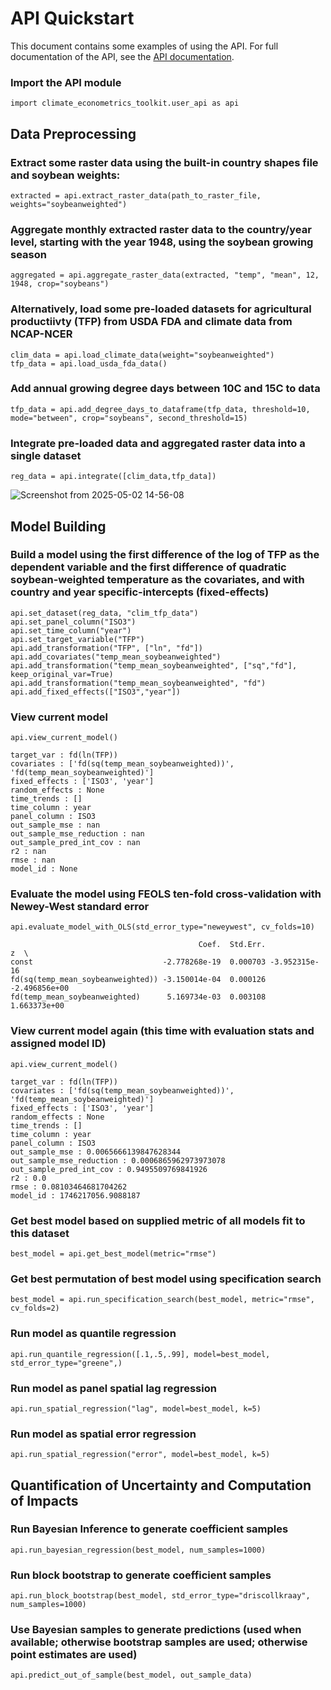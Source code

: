 # API Quickstart

This document contains some examples of using the API. For full documentation of the API, see the [API documentation](api_documentation.pdf).

### Import the API module

```
import climate_econometrics_toolkit.user_api as api
```

## Data Preprocessing

### Extract some raster data using the built-in country shapes file and soybean weights:
```
extracted = api.extract_raster_data(path_to_raster_file, weights="soybeanweighted")
```
### Aggregate monthly extracted raster data to the country/year level, starting with the year 1948, using the soybean growing season
```
aggregated = api.aggregate_raster_data(extracted, "temp", "mean", 12, 1948, crop="soybeans")
```

### Alternatively, load some pre-loaded datasets for agricultural productiivty (TFP) from USDA FDA and climate data from NCAP-NCER
```
clim_data = api.load_climate_data(weight="soybeanweighted")
tfp_data = api.load_usda_fda_data()
```
### Add annual growing degree days between 10C and 15C to data 
```
tfp_data = api.add_degree_days_to_dataframe(tfp_data, threshold=10, mode="between", crop="soybeans", second_threshold=15)
```
### Integrate pre-loaded data and aggregated raster data into a single dataset
```
reg_data = api.integrate([clim_data,tfp_data])
```
![Screenshot from 2025-05-02 14-56-08](https://github.com/user-attachments/assets/ae8887b5-6c40-475c-9dca-95d96c33ea4b)


## Model Building

### Build a model using the first difference of the log of TFP as the dependent variable and the first difference of quadratic soybean-weighted temperature as the covariates, and with country and year specific-intercepts (fixed-effects)
```
api.set_dataset(reg_data, "clim_tfp_data")
api.set_panel_column("ISO3")
api.set_time_column("year")
api.set_target_variable("TFP")
api.add_transformation("TFP", ["ln", "fd"])
api.add_covariates("temp_mean_soybeanweighted")
api.add_transformation("temp_mean_soybeanweighted", ["sq","fd"], keep_original_var=True)
api.add_transformation("temp_mean_soybeanweighted", "fd")
api.add_fixed_effects(["ISO3","year"])
```

### View current model
```
api.view_current_model()
```
```
target_var : fd(ln(TFP))
covariates : ['fd(sq(temp_mean_soybeanweighted))', 'fd(temp_mean_soybeanweighted)']
fixed_effects : ['ISO3', 'year']
random_effects : None
time_trends : []
time_column : year
panel_column : ISO3
out_sample_mse : nan
out_sample_mse_reduction : nan
out_sample_pred_int_cov : nan
r2 : nan
rmse : nan
model_id : None
```

### Evaluate the model using FEOLS ten-fold cross-validation with Newey-West standard error
```
api.evaluate_model_with_OLS(std_error_type="neweywest", cv_folds=10)
```
```
                                          Coef.  Std.Err.             z  \
const                             -2.778268e-19  0.000703 -3.952315e-16   
fd(sq(temp_mean_soybeanweighted)) -3.150014e-04  0.000126 -2.496856e+00   
fd(temp_mean_soybeanweighted)      5.169734e-03  0.003108  1.663373e+00   
```

### View current model again (this time with evaluation stats and assigned model ID)
```
api.view_current_model()
```
```
target_var : fd(ln(TFP))
covariates : ['fd(sq(temp_mean_soybeanweighted))', 'fd(temp_mean_soybeanweighted)']
fixed_effects : ['ISO3', 'year']
random_effects : None
time_trends : []
time_column : year
panel_column : ISO3
out_sample_mse : 0.0065666139847628344
out_sample_mse_reduction : 0.0006865962973973078
out_sample_pred_int_cov : 0.9495509769841926
r2 : 0.0
rmse : 0.08103464681704262
model_id : 1746217056.9088187
```

### Get best model based on supplied metric of all models fit to this dataset
```
best_model = api.get_best_model(metric="rmse")
```

### Get best permutation of best model using specification search
```
best_model = api.run_specification_search(best_model, metric="rmse", cv_folds=2)
```

### Run model as quantile regression
```
api.run_quantile_regression([.1,.5,.99], model=best_model, std_error_type="greene",)
```

### Run model as panel spatial lag regression
```
api.run_spatial_regression("lag", model=best_model, k=5)
```

### Run model as spatial error regression
```
api.run_spatial_regression("error", model=best_model, k=5)
```

## Quantification of Uncertainty and Computation of Impacts

### Run Bayesian Inference to generate coefficient samples
```
api.run_bayesian_regression(best_model, num_samples=1000)
```
### Run block bootstrap to generate coefficient samples
```
api.run_block_bootstrap(best_model, std_error_type="driscollkraay", num_samples=1000)
```
### Use Bayesian samples to generate predictions (used when available; otherwise bootstrap samples are used; otherwise point estimates are used)
```
api.predict_out_of_sample(best_model, out_sample_data)
```
